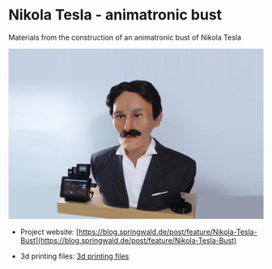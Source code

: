 # Nikola Tesla - animatronic bust

Materials from the construction of an animatronic bust of Nikola Tesla

![Nikola Tesla Bust](images/Nikola-Tesla-Bust.jpg)

- Project website: [https://blog.springwald.de/post/feature/Nikola-Tesla-Bust](https://blog.springwald.de/post/feature/Nikola-Tesla-Bust)

- 3d printing files: [3d printing files](https://github.com/Springwald/NikolaTeslaAnimatronicBust/tree/master/3dfiles)




